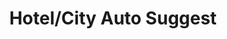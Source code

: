 ---
title: Hotel/City Auto Suggest
api:
  file: __TravClan Hotels Partner APIs.postman_collection.json
  operationId: get_api-v1-locations-search
hidden: false
---
